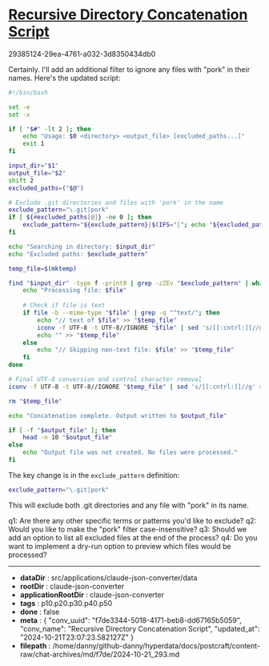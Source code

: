 # [Recursive Directory Concatenation Script](https://claude.ai/chat/f7de3344-5018-4171-beb8-dd67165b5059)

29385124-29ea-4761-a032-3d8350434db0

 Certainly. I'll add an additional filter to ignore any files with "pork" in their names. Here's the updated script:

```bash
#!/bin/bash

set -e
set -x

if [ "$#" -lt 2 ]; then
    echo "Usage: $0 <directory> <output_file> [excluded_paths...]"
    exit 1
fi

input_dir="$1"
output_file="$2"
shift 2
excluded_paths=("$@")

# Exclude .git directories and files with 'pork' in the name
exclude_pattern="\.git|pork"
if [ ${#excluded_paths[@]} -ne 0 ]; then
    exclude_pattern="${exclude_pattern}|$(IFS="|"; echo "${excluded_paths[*]}")"
fi

echo "Searching in directory: $input_dir"
echo "Excluded paths: $exclude_pattern"

temp_file=$(mktemp)

find "$input_dir" -type f -print0 | grep -zZEv "$exclude_pattern" | while IFS= read -r -d '' file; do
    echo "Processing file: $file"
    
    # Check if file is text
    if file -b --mime-type "$file" | grep -q "^text/"; then
        echo "// text of $file" >> "$temp_file"
        iconv -f UTF-8 -t UTF-8//IGNORE "$file" | sed 's/[[:cntrl:]]//g' >> "$temp_file" 2>/dev/null || echo "// Error processing $file" >> "$temp_file"
        echo "" >> "$temp_file"
    else
        echo "// Skipping non-text file: $file" >> "$temp_file"
    fi
done

# Final UTF-8 conversion and control character removal
iconv -f UTF-8 -t UTF-8//IGNORE "$temp_file" | sed 's/[[:cntrl:]]//g' > "$output_file"

rm "$temp_file"

echo "Concatenation complete. Output written to $output_file"

if [ -f "$output_file" ]; then
    head -n 10 "$output_file"
else
    echo "Output file was not created. No files were processed."
fi
```

The key change is in the `exclude_pattern` definition:

```bash
exclude_pattern="\.git|pork"
```

This will exclude both .git directories and any file with "pork" in its name.

q1: Are there any other specific terms or patterns you'd like to exclude?
q2: Would you like to make the "pork" filter case-insensitive?
q3: Should we add an option to list all excluded files at the end of the process?
q4: Do you want to implement a dry-run option to preview which files would be processed?

---

* **dataDir** : src/applications/claude-json-converter/data
* **rootDir** : claude-json-converter
* **applicationRootDir** : claude-json-converter
* **tags** : p10.p20.p30.p40.p50
* **done** : false
* **meta** : {
  "conv_uuid": "f7de3344-5018-4171-beb8-dd67165b5059",
  "conv_name": "Recursive Directory Concatenation Script",
  "updated_at": "2024-10-21T23:07:23.582127Z"
}
* **filepath** : /home/danny/github-danny/hyperdata/docs/postcraft/content-raw/chat-archives/md/f7de/2024-10-21_293.md